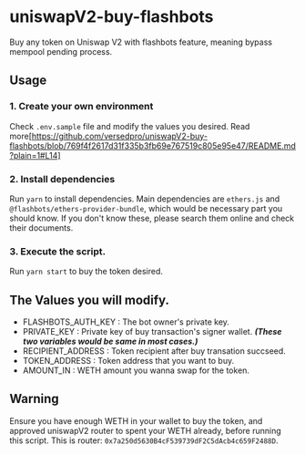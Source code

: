 # uniswapV2-buy-flashbots

Buy any token on Uniswap V2 with flashbots feature, meaning bypass mempool pending process.

## Usage

### 1. Create your own environment

Check `.env.sample` file and modify the values you desired. Read more[https://github.com/versedpro/uniswapV2-buy-flashbots/blob/769f4f2617d31f335b3fb69e767519c805e95e47/README.md?plain=1#L14]

### 2. Install dependencies

Run `yarn` to install dependencies. Main dependencies are `ethers.js` and `@flashbots/ethers-provider-bundle`, which would be necessary part you should know. If you don't know these, please search them online and check their documents.

### 3. Execute the script.

Run `yarn start` to buy the token desired.

## The Values you will modify.

- FLASHBOTS_AUTH_KEY : The bot owner's private key.
- PRIVATE_KEY : Private key of buy transaction's signer wallet.
  **_(These two variables would be same in most cases.)_**
- RECIPIENT_ADDRESS : Token recipient after buy transation succseed.
- TOKEN_ADDRESS : Token address that you want to buy.
- AMOUNT_IN : WETH amount you wanna swap for the token.

## Warning

Ensure you have enough WETH in your wallet to buy the token, and approved uniswapV2 router to spent your WETH already, before running this script. This is router: `0x7a250d5630B4cF539739dF2C5dAcb4c659F2488D`.
